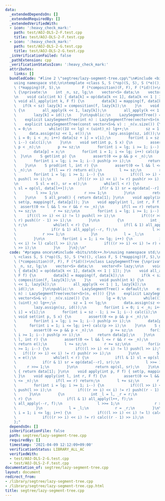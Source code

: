 ```yaml
---
data:
  _extendedDependsOn: []
  _extendedRequiredBy: []
  _extendedVerifiedWith:
  - icon: ':heavy_check_mark:'
    path: test/AOJ-DLS-2-F.test.cpp
    title: test/AOJ-DLS-2-F.test.cpp
  - icon: ':heavy_check_mark:'
    path: test/AOJ-DLS-2-G.test.cpp
    title: test/AOJ-DLS-2-G.test.cpp
  _isVerificationFailed: false
  _pathExtension: cpp
  _verificationStatusIcon: ':heavy_check_mark:'
  attributes:
    links: []
  bundledCode: "#line 2 \"segtree/lazy-segment-tree.cpp\"\n#include <bits/stdc++.h>\n\
    using namespace std;\n\ntemplate <class S, S (*op)(S, S), S (*e)(), class F, S\
    \ (*mapping)(F, S),\n          F (*composition)(F, F), F (*id)()>\nclass LazySegmentTree\
    \ {\nprivate:\n    int _n, sz, lg;\n    vector<S> data;\n    vector<F> lazy;\n\
    \n    void calc(int k) { data[k] = op(data[k << 1], data[k << 1 | 1]); }\n   \
    \ void all_apply(int k, F f) {\n        data[k] = mapping(f, data[k]);\n     \
    \   if(k < sz) lazy[k] = composition(f, lazy[k]);\n    }\n    void push(int k)\
    \ {\n        all_apply(k << 1, lazy[k]);\n        all_apply(k << 1 | 1, lazy[k]);\n\
    \        lazy[k] = id();\n    }\n\npublic:\n    LazySegmentTree() = default;\n\
    \    explicit LazySegmentTree(int n) : LazySegmentTree(vector<S>(n, e())) {}\n\
    \    explicit LazySegmentTree(const vector<S>& v) : _n(v.size()) {\n        lg\
    \ = 0;\n        while((1U << lg) < (uint)_n) lg++;\n        sz = 1 << lg;\n  \
    \      data.assign(sz << 1, e());\n        lazy.assign(sz, id());\n        for(int\
    \ i = 0; i < _n; i++) data[sz + i] = v[i];\n        for(int i = sz - 1; i >= 1;\
    \ i--) calc(i);\n    }\n\n    void set(int p, S x) {\n        assert(0 <= p &&\
    \ p < _n);\n        p += sz;\n        for(int i = lg; i >= 1; i--) push(p >> i);\n\
    \        data[p] = x;\n        for(int i = 1; i <= lg; i++) calc(p >> i);\n  \
    \  }\n\n    S get(int p) {\n        assert(0 <= p && p < _n);\n        p += sz;\n\
    \        for(int i = lg; i >= 1; i--) push(p >> i);\n        return data[p];\n\
    \    }\n\n    S prod(int l, int r) {\n        assert(0 <= l && l <= r && r <=\
    \ _n);\n        if(l == r) return e();\n        l += sz;\n        r += sz;\n\n\
    \        for(int i = lg; i >= 1; i--) {\n            if(((l >> i) << i) != l)\
    \ push(l >> i);\n            if(((r >> i) << i) != r) push(r >> i);\n        }\n\
    \n        S sl = e(), sr = e();\n        while(l < r) {\n            if(l & 1)\
    \ sl = op(sl, data[l++]);\n            if(r & 1) sr = op(data[--r], sr);\n   \
    \         l >>= 1;\n            r >>= 1;\n        }\n\n        return op(sl, sr);\n\
    \    }\n\n    S all_prod() { return data[1]; }\n\n    void apply(int p, F f) {\
    \ set(p, mapping(f, data[p])); }\n    void apply(int l, int r, F f) {\n      \
    \  assert(0 <= l && l <= r && r <= _n);\n        if(l == r) return;\n        l\
    \ += sz;\n        r += sz;\n\n        for(int i = lg; i >= 1; i--) {\n       \
    \     if(((l >> i) << i) != l) push(l >> i);\n            if(((r >> i) << i) !=\
    \ r) push((r - 1) >> i);\n        }\n\n        {\n            int _l = l, _r =\
    \ r;\n            while(l < r) {\n                if(l & 1) all_apply(l++, f);\n\
    \                if(r & 1) all_apply(--r, f);\n                l >>= 1;\n    \
    \            r >>= 1;\n            }\n            l = _l;\n            r = _r;\n\
    \        }\n\n        for(int i = 1; i <= lg; i++) {\n            if(((l >> i)\
    \ << i) != l) calc(l >> i);\n            if(((r >> i) << i) != r) calc((r - 1)\
    \ >> i);\n        }\n    }\n};\n"
  code: "#pragma once\n#include <bits/stdc++.h>\nusing namespace std;\n\ntemplate\
    \ <class S, S (*op)(S, S), S (*e)(), class F, S (*mapping)(F, S),\n          F\
    \ (*composition)(F, F), F (*id)()>\nclass LazySegmentTree {\nprivate:\n    int\
    \ _n, sz, lg;\n    vector<S> data;\n    vector<F> lazy;\n\n    void calc(int k)\
    \ { data[k] = op(data[k << 1], data[k << 1 | 1]); }\n    void all_apply(int k,\
    \ F f) {\n        data[k] = mapping(f, data[k]);\n        if(k < sz) lazy[k] =\
    \ composition(f, lazy[k]);\n    }\n    void push(int k) {\n        all_apply(k\
    \ << 1, lazy[k]);\n        all_apply(k << 1 | 1, lazy[k]);\n        lazy[k] =\
    \ id();\n    }\n\npublic:\n    LazySegmentTree() = default;\n    explicit LazySegmentTree(int\
    \ n) : LazySegmentTree(vector<S>(n, e())) {}\n    explicit LazySegmentTree(const\
    \ vector<S>& v) : _n(v.size()) {\n        lg = 0;\n        while((1U << lg) <\
    \ (uint)_n) lg++;\n        sz = 1 << lg;\n        data.assign(sz << 1, e());\n\
    \        lazy.assign(sz, id());\n        for(int i = 0; i < _n; i++) data[sz +\
    \ i] = v[i];\n        for(int i = sz - 1; i >= 1; i--) calc(i);\n    }\n\n   \
    \ void set(int p, S x) {\n        assert(0 <= p && p < _n);\n        p += sz;\n\
    \        for(int i = lg; i >= 1; i--) push(p >> i);\n        data[p] = x;\n  \
    \      for(int i = 1; i <= lg; i++) calc(p >> i);\n    }\n\n    S get(int p) {\n\
    \        assert(0 <= p && p < _n);\n        p += sz;\n        for(int i = lg;\
    \ i >= 1; i--) push(p >> i);\n        return data[p];\n    }\n\n    S prod(int\
    \ l, int r) {\n        assert(0 <= l && l <= r && r <= _n);\n        if(l == r)\
    \ return e();\n        l += sz;\n        r += sz;\n\n        for(int i = lg; i\
    \ >= 1; i--) {\n            if(((l >> i) << i) != l) push(l >> i);\n         \
    \   if(((r >> i) << i) != r) push(r >> i);\n        }\n\n        S sl = e(), sr\
    \ = e();\n        while(l < r) {\n            if(l & 1) sl = op(sl, data[l++]);\n\
    \            if(r & 1) sr = op(data[--r], sr);\n            l >>= 1;\n       \
    \     r >>= 1;\n        }\n\n        return op(sl, sr);\n    }\n\n    S all_prod()\
    \ { return data[1]; }\n\n    void apply(int p, F f) { set(p, mapping(f, data[p]));\
    \ }\n    void apply(int l, int r, F f) {\n        assert(0 <= l && l <= r && r\
    \ <= _n);\n        if(l == r) return;\n        l += sz;\n        r += sz;\n\n\
    \        for(int i = lg; i >= 1; i--) {\n            if(((l >> i) << i) != l)\
    \ push(l >> i);\n            if(((r >> i) << i) != r) push((r - 1) >> i);\n  \
    \      }\n\n        {\n            int _l = l, _r = r;\n            while(l <\
    \ r) {\n                if(l & 1) all_apply(l++, f);\n                if(r & 1)\
    \ all_apply(--r, f);\n                l >>= 1;\n                r >>= 1;\n   \
    \         }\n            l = _l;\n            r = _r;\n        }\n\n        for(int\
    \ i = 1; i <= lg; i++) {\n            if(((l >> i) << i) != l) calc(l >> i);\n\
    \            if(((r >> i) << i) != r) calc((r - 1) >> i);\n        }\n    }\n\
    };"
  dependsOn: []
  isVerificationFile: false
  path: segtree/lazy-segment-tree.cpp
  requiredBy: []
  timestamp: '2021-04-09 12:12:09+09:00'
  verificationStatus: LIBRARY_ALL_AC
  verifiedWith:
  - test/AOJ-DLS-2-G.test.cpp
  - test/AOJ-DLS-2-F.test.cpp
documentation_of: segtree/lazy-segment-tree.cpp
layout: document
redirect_from:
- /library/segtree/lazy-segment-tree.cpp
- /library/segtree/lazy-segment-tree.cpp.html
title: segtree/lazy-segment-tree.cpp
---
```

